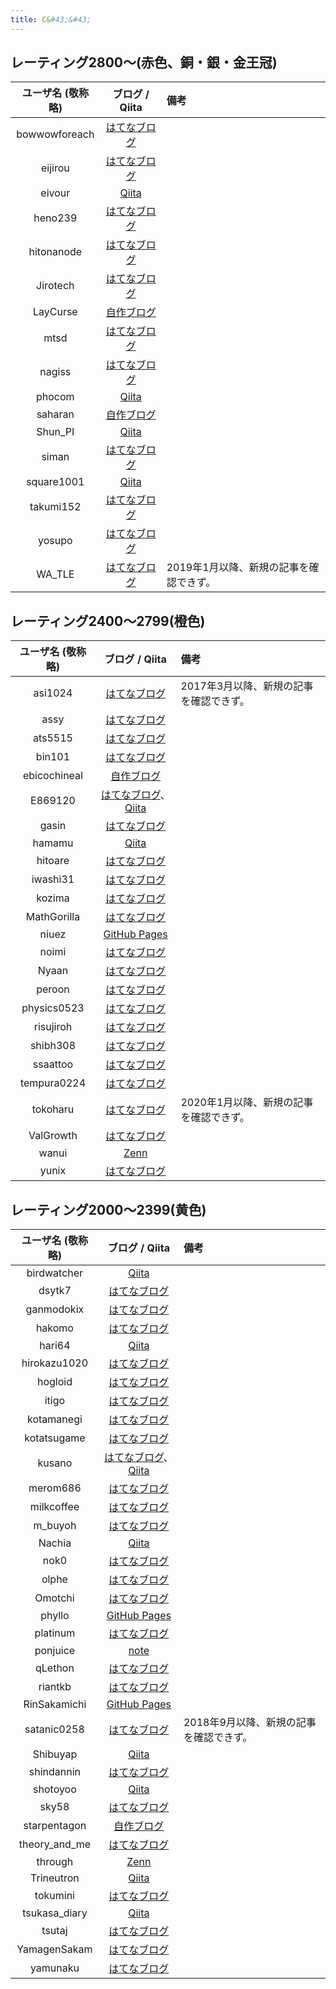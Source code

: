 ```yaml
---
title: C&#43;&#43;
---
```


## レーティング2800〜(赤色、銅・銀・金王冠)

|ユーザ名 (敬称略)|ブログ / Qiita|備考|
|:--:|:--:|:--|
|bowwowforeach|[はてなブログ](https://bowwowforeach.hatenablog.com/)||
|eijirou|[はてなブログ](https://eijirou-kyopro.hatenablog.com/)||
|eivour|[Qiita](https://qiita.com/contramundum)||
|heno239|[はてなブログ](https://heno239.hatenablog.com/)||
|hitonanode|[はてなブログ](https://rsm9.hatenablog.com/)||
|Jirotech|[はてなブログ](https://shuu0914.hatenablog.com/)||
|LayCurse|[自作ブログ](http://rsujskf.s602.xrea.com/)||
|mtsd|[はてなブログ](https://mtsd-programming.hatenablog.com/)||
|nagiss|[はてなブログ](https://nagiss.hateblo.jp/)||
|phocom|[Qiita](https://qiita.com/phocom)||
|saharan|[自作ブログ](https://blog.oimo.io/)||
|Shun_PI|[Qiita](https://qiita.com/Shun_PI)||
|siman|[はてなブログ](https://simanman.hatenablog.com/)||
|square1001|[Qiita](https://qiita.com/square1001)||
|takumi152|[はてなブログ](https://takumi152.hatenablog.jp/)||
|yosupo|[はてなブログ](https://yosupo.hatenablog.com/)||
|WA_TLE|[はてなブログ](https://watle.hatenablog.com/)|2019年1月以降、新規の記事を確認できず。|

## レーティング2400〜2799(橙色)

|ユーザ名 (敬称略)|ブログ / Qiita|備考|
|:--:|:--:|:--|
|asi1024|[はてなブログ](https://asi1024.hatenablog.com/)|2017年3月以降、新規の記事を確認できず。|
|assy|[はてなブログ](https://assy.hatenablog.jp/)||
|ats5515|[はてなブログ](https://ats5515.hatenablog.com/)||
|bin101|[はてなブログ](https://bin101.hatenablog.com/)||
|ebicochineal|[自作ブログ](http://ebicochineal.blogspot.com/)||
|E869120|[はてなブログ](https://e869120.hatenablog.com/)、[Qiita](https://qiita.com/e869120)||
|gasin|[はてなブログ](https://gasin.hatenadiary.jp/)||
|hamamu|[Qiita](https://qiita.com/hamamu)||
|hitoare|[はてなブログ](https://hitoare.hatenablog.com/)||
|iwashi31|[はてなブログ](https://iwashi31.hatenablog.com/)||
|kozima|[はてなブログ](https://lkozima.hatenablog.com/)||
|MathGorilla|[はてなブログ](https://math-gorilla.hatenablog.com)||
|niuez|[GitHub Pages](https://niuez.github.io/)||
|noimi|[はてなブログ](https://noimi.hatenablog.com/)||
|Nyaan|[はてなブログ](https://nyaan.hatenablog.com/)||
|peroon|[はてなブログ](https://perogram.hateblo.jp/)||
|physics0523|[はてなブログ](https://physics0523.hatenablog.com/)||
|risujiroh|[はてなブログ](https://risujiroh.hatenablog.com/)||
|shibh308|[はてなブログ](https://shibh308.hatenablog.com/)||
|ssaattoo|[はてなブログ](https://ssaattoo.hatenablog.com/)||
|tempura0224|[はてなブログ](https://tempura0224.hatenablog.com/)||
|tokoharu|[はてなブログ](https://tokoharuland.hateblo.jp/)|2020年1月以降、新規の記事を確認できず。|
|ValGrowth|[はてなブログ](https://valgrowth.hatenablog.com/archive)||
|wanui|[Zenn](https://zenn.dev/gmeriaog)||
|yunix|[はてなブログ](https://yunix-kyopro.hatenablog.com/)||

## レーティング2000〜2399(黄色)

|ユーザ名 (敬称略)|ブログ / Qiita|備考|
|:--:|:--:|:--|
|birdwatcher|[Qiita](https://qiita.com/birdwatcher)||
|dsytk7|[はてなブログ](https://dsytk7.hateblo.jp)||
|ganmodokix|[はてなブログ](https://aprilganmo.hatenablog.com/)||
|hakomo|[はてなブログ](https://hakomof.hatenablog.com/)||
|hari64|[Qiita](https://qiita.com/hari64)||
|hirokazu1020|[はてなブログ](https://hirokazu1020.hatenablog.com/)||
|hogloid|[はてなブログ](https://hogloid.hatenablog.com/)||
|itigo|[はてなブログ](https://ichigokunn.hatenablog.com/)||
|kotamanegi|[はてなブログ](https://kotamanegi.hatenablog.com/)||
|kotatsugame|[はてなブログ](https://kotatsugame.hatenablog.com/)||
|kusano|[はてなブログ](https://kusano-k.hatenablog.com/)、[Qiita](https://qiita.com/kusano_k)||
|merom686|[はてなブログ](https://merom686.hatenablog.com/)||
|milkcoffee|[はてなブログ](https://milkcoffee.hatenablog.jp/)||
|m_buyoh|[はてなブログ](https://buyoh.hateblo.jp/)||
|Nachia|[Qiita](https://qiita.com/Nachia)||
|nok0|[はてなブログ](https://tsuchi.hateblo.jp/)||
|olphe|[はてなブログ](https://olphe.hatenablog.com/)||
|Omotchi|[はてなブログ](https://omotchi.hateblo.jp/)||
|phyllo|[GitHub Pages](https://jetbead.github.io/AtCoderHeuristicContestMemo/)||
|platinum|[はてなブログ](https://platinum-prog.hatenablog.com/)||
|ponjuice|[note](https://note.com/ponjuice0)||
|qLethon|[はてなブログ](https://qlethon.hatenablog.com/)||
|riantkb|[はてなブログ](https://rian.hatenablog.jp/)||
|RinSakamichi|[GitHub Pages](https://rinsakamichi.github.io/)||
|satanic0258|[はてなブログ](https://satanic0258.hatenablog.com/)|2018年9月以降、新規の記事を確認できず。|
|Shibuyap|[Qiita](https://qiita.com/Shibuyap)||
|shindannin|[はてなブログ](https://shindannin.hatenadiary.com/)||
|shotoyoo|[Qiita](https://qiita.com/shotoyoo)||
|sky58|[はてなブログ](https://topcoder-g-hatena-ne-jp.jag-icpc.org/skyaozora/)||
|starpentagon|[自作ブログ](https://starpentagon.net/analytics/category/%e7%ab%b6%e6%8a%80%e3%83%97%e3%83%ad%e3%82%b0%e3%83%a9%e3%83%9f%e3%83%b3%e3%82%b0/)||
|theory_and_me|[はてなブログ](https://theory-and-me.hatenablog.com/)||
|through|[Zenn](https://zenn.dev/through)||
|Trineutron|[Qiita](https://qiita.com/trineutron)||
|tokumini|[はてなブログ](https://tokumini.hatenablog.com/)||
|tsukasa_diary|[Qiita](https://qiita.com/tsukasa__diary)||
|tsutaj|[はてなブログ](https://tsutaj.hatenablog.com/)||
|YamagenSakam|[はてなブログ](https://yamagensakam.hatenablog.com/)||
|yamunaku|[はてなブログ](https://yamunaku.hatenablog.com/)||
